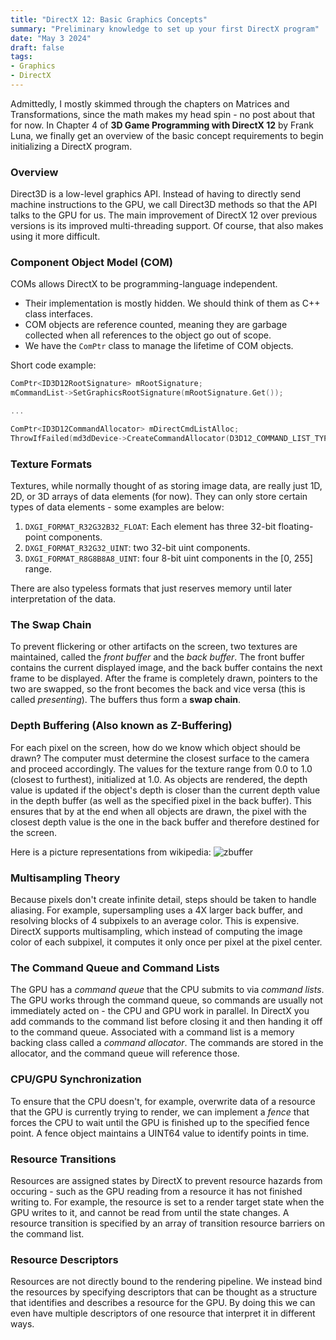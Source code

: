 ```yaml
---
title: "DirectX 12: Basic Graphics Concepts"
summary: "Preliminary knowledge to set up your first DirectX program"
date: "May 3 2024"
draft: false
tags:
- Graphics
- DirectX
---
```


Admittedly, I mostly skimmed through the chapters on Matrices and Transformations, since the math makes my head spin - no post about that for now. In Chapter 4 of **3D Game Programming with DirectX 12** by Frank Luna, we finally get an overview of the basic concept requirements to begin initializing a DirectX program.

### Overview
Direct3D is a low-level graphics API. Instead of having to directly send machine instructions to the GPU, we call Direct3D methods so that the API talks to the GPU for us. The main improvement of DirectX 12 over previous versions is its improved multi-threading support. Of course, that also makes using it more difficult.

### Component Object Model (COM)
COMs allows DirectX to be programming-language independent.
- Their implementation is mostly hidden. We should think of them as C++ class interfaces.
- COM objects are reference counted, meaning they are garbage collected when all references to the object go out of scope.
- We have the `ComPtr` class to manage the lifetime of COM objects.

Short code example:
```cpp
ComPtr<ID3D12RootSignature> mRootSignature;
mCommandList->SetGraphicsRootSignature(mRootSignature.Get());

...

ComPtr<ID3D12CommandAllocator> mDirectCmdListAlloc;
ThrowIfFailed(md3dDevice->CreateCommandAllocator(D3D12_COMMAND_LIST_TYPE_DIRECT, mDirectCmdListAlloc.GetAddressOf()));
```

### Texture Formats
Textures, while normally thought of as storing image data, are really just 1D, 2D, or 3D arrays of data elements (for now). They can only store certain types of data elements - some examples are below:
1. `DXGI_FORMAT_R32G32B32_FLOAT`: Each element has three 32-bit floating-point components.
2. `DXGI_FORMAT_R32G32_UINT`: two 32-bit uint components.
3. `DXGI_FORMAT_R8G8B8A8_UINT`: four 8-bit uint components in the [0, 255] range.

There are also typeless formats that just reserves memory until later interpretation of the data.

### The Swap Chain
To prevent flickering or other artifacts on the screen, two textures are maintained, called the _front buffer_ and the _back buffer_. The front buffer contains the current displayed image, and the back buffer contains the next frame to be displayed. After the frame is completely drawn, pointers to the two are swapped, so the front becomes the back and vice versa (this is called _presenting_). The buffers thus form a **swap chain**.

### Depth Buffering (Also known as Z-Buffering)
For each pixel on the screen, how do we know which object should be drawn? The computer must determine the closest surface to the camera and proceed accordingly. The values for the texture range from 0.0 to 1.0 (closest to furthest), initialized at 1.0. As objects are rendered, the depth value is updated if the object's depth is closer than the current depth value in the depth buffer (as well as the specified pixel in the back buffer). This ensures that by at the end when all objects are drawn, the pixel with the closest depth value is the one in the back buffer and therefore destined for the screen.

Here is a picture representations from wikipedia:
![zbuffer](/04-DirectX-BasicConcepts/zbuffer.png)

### Multisampling Theory
Because pixels don't create infinite detail, steps should be taken to handle aliasing. For example, supersampling uses a 4X larger back buffer, and resolving blocks of 4 subpixels to an average color. This is expensive. DirectX supports multisampling, which instead of computing the image color of each subpixel, it computes it only once per pixel at the pixel center.

### The Command Queue and Command Lists
The GPU has a _command queue_ that the CPU submits to via _command lists_. The GPU works through the command queue, so commands are usually not immediately acted on - the CPU and GPU work in parallel. In DirectX you add commands to the command list before closing it and then handing it off to the command queue. Associated with a command list is a memory backing class called a _command allocator_. The commands are stored in the allocator, and the command queue will reference those.

### CPU/GPU Synchronization
To ensure that the CPU doesn't, for example, overwrite data of a resource that the GPU is currently trying to render, we can implement a _fence_ that forces the CPU to wait until the GPU is finished up to the specified fence point. A fence object maintains a UINT64 value to identify points in time.

### Resource Transitions
Resources are assigned states by DirectX to prevent resource hazards from occuring - such as the GPU reading from a resource it has not finished writing to. For example, the resource is set to a render target state when the GPU writes to it, and cannot be read from until the state changes. A resource transition is specified by an array of transition resource barriers on the command list.

### Resource Descriptors
Resources are not directly bound to the rendering pipeline. We instead bind the resources by specifying descriptors that can be thought as a structure that identifies and describes a resource for the GPU. By doing this we can even have multiple descriptors of one resource that interpret it in different ways.